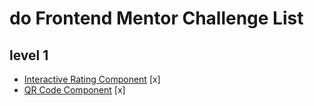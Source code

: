 # do Frontend Mentor Challenge List

## level 1

- [Interactive Rating Component]() [x]
- [QR Code Component]() [x]
